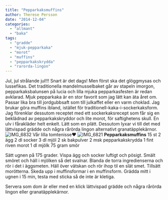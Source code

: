 ```yaml
---
title: "Pepparkaksmuffins"
author: Therese Persson
date: "2014-12-04"
categories: 
  - "allmant"
  - "baka"
tags: 
  - "gradde"
  - "mjuk-pepparkaka"
  - "morot"
  - "muffins"
  - "pepparkakskrydda"
  - "rarorda-lingon"
---
```


Jul, jul strålande jul!!! Snart är det dags! Men först ska det glöggmysas och lussefikas. Det traditionella mandelmusselbaket går av stapeln imorgon, pepparkaksbalunsen på lucia och lilla mjuka pepparkasfesten är redan avklarad. Mjuk pepparkaka är en stor favorit som jag lätt kan äta året om. Passar lika bra till jordgubbsaft som till julkaffet eller en varm choklad. Jag brukar göra muffins ibland, istället för traditionell-kaka-i-sockerkaksform. Jag förenklar dessutom receptet med ett sockerkaksrecept som får sig en beklädnad av pepparkakskryddor och lite morot, för saftighetens skull. En ulv i fårakläder helt enkelt. Lätt som en plätt. Dessutom lyxar vi till det med lättvispad grädde och några rårörda lingon alternativt granatäpplekärnor. 
![IMG_6832](/static/img/IMG_6832-1024x682.jpg)
Vår lilla tomtenisse❤️ 
![IMG_6821](/static/img/IMG_6821-1024x682.jpg)
**Pepparkaksmuffins** 15 st 2 ägg 2 dl socker 3 dl mjöl 2 sk bakpulver 2 msk pepparkakskrydda 1 fint riven morot 1 dl mjölk 75 gram smör

Sätt ugnen på 175 grader. Vispa ägg och socker luftigt och pösigt. Smält smöret och häll i mjölken så det svalnar. Blanda de torra ingredienserna och rör i det i äggsmeten. Häll över vätskan och rör ihop til en slät smet. Tillsätt morötterna. Skeda upp i muffinsformar i en muffinsform. Grädda mitt i ugnen i 15 min, testa med sticka så de inte är kletiga.

Servera som dom är eller med en klick lättvispad grädde och några rårörda lingon eller granatäpplekärnor.
